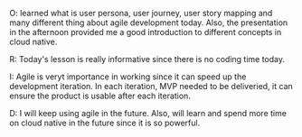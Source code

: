 O:
learned what is user persona, user journey, user story mapping and many different thing about agile development today. Also, the presentation in the afternoon provided me a good introduction to different concepts in cloud native.

R:
Today's lesson is really informative since there is no coding time today.

I:
Agile is veryt importance in working since it can speed up the development iteration. In each iteration, MVP needed to be deliveried, it can ensure the product is usable after each iteration.

D:
I will keep using agile in the future. Also, will learn and spend more time on cloud native in the future since it is so powerful.